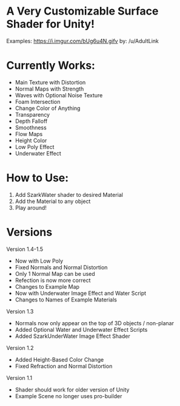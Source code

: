 # A Very Customizable Surface Shader for Unity!

Examples:
https://i.imgur.com/bUg6u4N.gifv
by: /u/AdultLink

# Currently Works:
- Main Texture with Distortion
- Normal Maps with Strength
- Waves with Optional Noise Texture
- Foam Intersection
- Change Color of Anything
- Transparency
- Depth Falloff
- Smoothness
- Flow Maps
- Height Color
- Low Poly Effect
- Underwater Effect

# How to Use:
1. Add SzarkWater shader to desired Material
2. Add the Material to any object
3. Play around!

# Versions
Version 1.4-1.5
- Now with Low Poly
- Fixed Normals and Normal Distortion
- Only 1 Normal Map can be used
- Refection is now more correct
- Changes to Example Map
- Now with Underwater Image Effect and
Water Script
- Changes to Names of Example Materials

Version 1.3
- Normals now only appear on the top of 3D objects / non-planar
- Added Optional Water and Underwater Effect Scripts
- Added SzarkUnderWater Image Effect Shader

Version 1.2
- Added Height-Based Color Change
- Fixed Refraction and Normal Distortion

Version 1.1
- Shader should work for older version of Unity
- Example Scene no longer uses pro-builder
